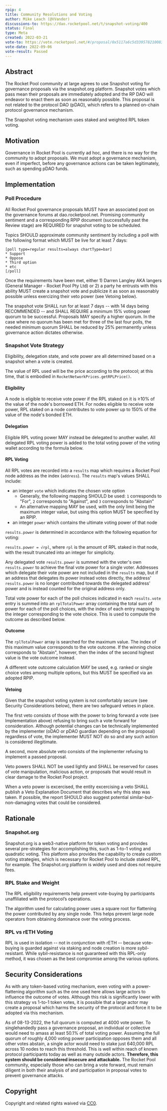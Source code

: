 ```yaml
---
rpip: 4
title: Community Resolutions and Voting
author: Mike Leach (@VVander)
discussions-to: https://dao.rocketpool.net/t/snapshot-voting/400
status: Final
type: Meta
created: 2022-03-21
vote-to: https://vote.rocketpool.net/#/proposal/0x5117a6c5d33957821008338e7e628e5cf00c46602530c1545864eabf9fe1ec20
vote-date: 2022-09-06
vote-result: Passed
---
```


## Abstract
The Rocket Pool community at large agrees to use Snapshot voting for governance proposals via the snapshot.org platform. Snapshot votes which pass mean their proposals are immediately adopted and the RP DAO will endeavor to enact them as soon as reasonably possible. This proposal is not related to the protocol DAO (pDAO), which refers to a planned on-chain protocol governance mechanism.

The Snapshot voting mechanism uses staked and weighted RPL token voting.

## Motivation
Governance in Rocket Pool is currently ad hoc, and there is no way for the community to adopt proposals. We must adopt a governance mechanism, even if imperfect, before any governance actions can be taken legitimately, such as spending pDAO funds.

## Implementation
  
### Poll Procedure
  
All Rocket Pool governance proposals MUST have an associated post on the governance forums at dao.rocketpool.net.
Promising community sentiment and a corresponding RPIP document (successfully past the Review stage) are REQUIRED for snapshot voting to be scheduled.

Topics SHOULD approximate community sentiment by including a poll with the following format which MUST be live for at least 7 days:

```
[poll type=regular results=always chartType=bar]
* Support
* Oppose
* Third option
* etc
[/poll]
```

Once the requirements have been met, either 1) Darren Langley AKA langers (General Manager - Rocket Pool Pty Ltd) or 2) a party he entrusts with this ability MUST create a snapshot vote and publicize it as soon as reasonably possible unless exercizing their veto power (see Vetoing below). 

The snapshot vote SHALL run for at least 7 days -- with 14 days being RECOMMENDED -- and SHALL REQUIRE a minimum 15% voting power quorum to be successful. Proposals MAY specify a higher quorum. In the case where no quorum has been met for three of the last four polls, the needed minimum quorum SHALL be reduced by 25% permanently unless governance action dictates otherwise.

### Snapshot Vote Strategy

Eligibility, delegation state, and vote power are all determined based on a snapshot when a vote is created.

The value of RPL used will be the price according to the protocol; at this time, that is embodied in `RocketNetworkPrices.getRPLPrice()`.

#### Eligibility

A node is eligible to receive vote power if the RPL staked on it is ≥10% of the value of the node's borrowed ETH. For nodes eligible to receive vote power, RPL staked on a node contributes to vote power up to 150% of the value of the node's bonded ETH.

#### Delegation

Eligible RPL voting power MAY instead be delegated to another wallet. All delegated RPL voting power is added to the total voting power of the voting wallet according to the formula below.

#### RPL Voting 

All RPL votes are recorded into a `results` map which requires a Rocket Pool node address as the index (`address`). The `results` map's values SHALL include:
- an integer `vote` which indicates the chosen vote option
    + Generally, the following mapping SHOULD be used: `1` corresponds to "For", `2` corresponds to "Against", and `3` corresponds to "Abstain"
    + An alternative mapping MAY be used, with the only limit being the maximum integer value, but using this option MUST be specified by an RPIP.
- an integer `power` which contains the ultimate voting power of that node

`results.power` is determined in accordance with the following equation for voting: 

`results.power = √rpl`, where `rpl` is the amount of RPL staked in that node, with the result truncated into an integer for simplicity.

Any delegated vote `results.power` is summed with the voter's own `results.power` to achieve the final vote power for a single voter. Addresses which delegate their vote power are not included in the `results` map, but if an address that delegates its power instead votes directly, the address' `results.power` is no longer contributed towards the delegated address' power and is instead counted for the original address only.

Total vote power for each of the poll choices indicated in each `results.vote` entry is summed into an `rplTotalPower` array containing the total sum of power for each of the poll choices, with the index of each entry mapping to the integer corresponding to the vote choice. This is used to compute the outcome as described below.

#### Outcome

The `rplTotalPower` array is searched for the maximum value. The index of this maximum value corresponds to the vote outcome. If the winning choice corresponds to "Abstain", however, then the index of the second highest value is the vote outcome instead.

A different vote outcome calculation MAY be used, e.g. ranked or single choice votes among multiple options, but this MUST be specified via an adopted RPIP.

#### Vetoing
Given that the snapshot voting system is not comfortably secure (see Security Considerations below), there are two safeguard vetoes in place.

The first veto consists of those with the power to bring forward a vote (see Implementation above) refusing to bring such a vote forward for consideration. Although potential changes can be technically implemented by the implementer (oDAO or  pDAO guardian depending on the proposal) regardless of vote, the implementer MUST NOT do so and any such action is considered illegitimate.

A second, more absolute veto consists of the implementer refusing to implement a passed proposal.

Veto powers SHALL NOT be used lightly and SHALL be reserved for cases of vote manipulation, malicious action, or proposals that would result in clear damage to the Rocket Pool project.

When a veto power is excercised, the entity excercising a veto SHALL publish a Veto Explanation Document that describes why this step was taken. If possible, the report SHOULD also suggest potential similar-but-non-damaging votes that could be considered.

## Rationale

### Snapshot.org

Snapshot.org is a web3-native platform for token voting and provides several pre-strategies for accomplishing this, such as 1-to-1 voting and quadratic voting. This platform also provides the capability to create custom voting strategies, which is necessary for Rocket Pool to include staked RPL, for example. The Snapshot.org platform is widely used and does not require fees.

### RPL Stake and Weight

The RPL eligibility requirements help prevent vote-buying by participants unaffiliated with the protocol’s operations.

The algorithm used for calculating power uses a square root for flattening the power contributed by any single node. This helps prevent large node operators from obtaining dominance over the voting process.

### RPL vs rETH Voting

RPL is used in isolation -- not in conjunction with rETH -- because vote-buying is guarded against via staking and node creation is more sybil-resistant. While sybil-resistance is not guaranteed with this RPL-only method, it was chosen as the best compromise among the various options. 

## Security Considerations

As with any token-based voting mechanism, even voting with a power-flattening algorithm such as the one used here allows large actors to influence the outcome of votes. Although this risk is significantly lower with this strategy vs 1-to-1 token votes, it is possible that a large actor may create a proposal which harms the security of the protocol and force it to be adopted via this mechanism.

As of 08-13-2022, the full quorum is computed at 4000 vote power. To singlehandedly pass a governance proposal, an individual or collective would need to amass at least 50.1% of total voting power. Assuming the full quorum of roughly 4,000 voting power participation opposes them and all other votes abstain, a single actor would need to stake just 640,000 RPL across 10 nodes to reach this threshold. This is well within reach of known protocol participants today as well as many outside actors. **Therefore, this system should be considered insecure and attackable.** The Rocket Pool community, especially those who can bring a vote forward, must remain diligent in both their analysis of and participation in proposal votes to prevent governance attacks.

## Copyright
Copyright and related rights waived via [CC0](https://creativecommons.org/publicdomain/zero/1.0/).
